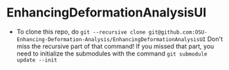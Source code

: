 # EnhancingDeformationAnalysisUI
- To clone this repo, do `git --recursive clone git@github.com:OSU-Enhancing-Deformation-Analysis/EnhancingDeformationAnalysisUI`
Don't miss the recursive part of that command! If you missed that part, you need to initialize the submodules with the command `git submodule update --init`
